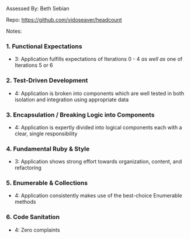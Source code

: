 Assessed By: Beth Sebian

Repo: https://github.com/vidoseaver/headcount

Notes:


### 1. Functional Expectations
* 3: Application fulfills expectations of Iterations 0 - 4 *as well as* one of Iterations 5 or 6

### 2. Test-Driven Development
* 4: Application is broken into components which are well tested in both isolation and integration using appropriate data

### 3. Encapsulation / Breaking Logic into Components
* 4: Application is expertly divided into logical components each with a clear, single responsibility

### 4. Fundamental Ruby & Style
* 3:  Application shows strong effort towards organization, content, and refactoring

### 5. Enumerable & Collections
* 4: Application consistently makes use of the best-choice Enumerable methods

### 6. Code Sanitation
* 4: Zero complaints
